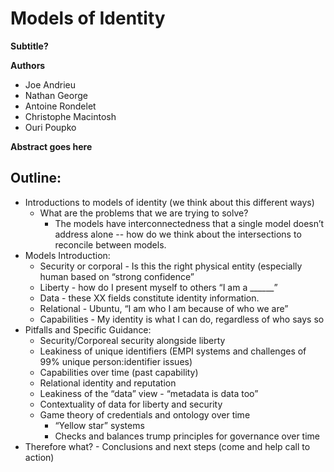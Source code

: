 # Models of Identity

**Subtitle?**

**Authors**
- Joe Andrieu
- Nathan George
- Antoine Rondelet
- Christophe Macintosh
- Ouri Poupko

**Abstract goes here**

## Outline:
- Introductions to models of identity (we think about this different ways)
    - What are the problems that we are trying to solve?
        - The models have interconnectedness that a single model doesn’t address alone -- how do we think about the intersections to reconcile between models.
- Models Introduction:
    - Security or corporal - Is this the right physical entity (especially human based on “strong confidence”
    - Liberty - how do I present myself to others “I am a ______”
    - Data - these XX fields constitute identity information.
    - Relational - Ubuntu, “I am who I am because of who we are”
    - Capabilities - My identity is what I can do, regardless of who says so
- Pitfalls and Specific Guidance:
    - Security/Corporeal security alongside liberty
    - Leakiness of unique identifiers (EMPI systems and challenges of 99% unique person:identifier issues) 
    - Capabilities over time (past capability)
    - Relational identity and reputation
    - Leakiness of the “data” view - “metadata is data too”
    - Contextuality of data for liberty and security
    - Game theory of credentials and ontology over time
        - “Yellow star” systems
        - Checks and balances trump principles for governance over time
- Therefore what? - Conclusions and next steps (come and help call to action)
